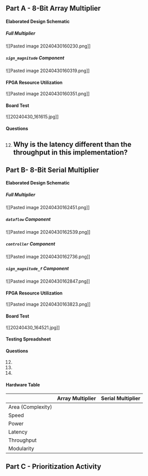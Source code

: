 ## Part A - 8-Bit Array Multiplier
#### Elaborated Design Schematic
##### Full Multiplier
![[Pasted image 20240430160230.png]]
##### `sign_magnitude` Component
![[Pasted image 20240430160319.png]]
#### FPGA Resource Utilization
![[Pasted image 20240430160351.png]]
#### Board Test
![[20240430_161615.jpg]]
#### Questions
12. Why is the latency different than the throughput in this implementation?
	- 
## Part B-  8-Bit Serial Multiplier
#### Elaborated Design Schematic
##### Full Multiplier
![[Pasted image 20240430162451.png]]
##### `dataflow` Component
![[Pasted image 20240430162539.png]]
##### `controller` Component
![[Pasted image 20240430162736.png]]
##### `sign_magnitude_f` Component
![[Pasted image 20240430162847.png]]
#### FPGA Resource Utilization
![[Pasted image 20240430163823.png]]
#### Board Test
![[20240430_164521.jpg]]
#### Testing Spreadsheet

#### Questions
12. 
13. 
14. 
#### Hardware Table

|                   | Array Multiplier | Serial Multiplier |
| ----------------- | ---------------- | ----------------- |
| Area (Complexity) |                  |                   |
| Speed             |                  |                   |
| Power             |                  |                   |
| Latency           |                  |                   |
| Throughput        |                  |                   |
| Modularity        |                  |                   |

## Part C - Prioritization Activity
